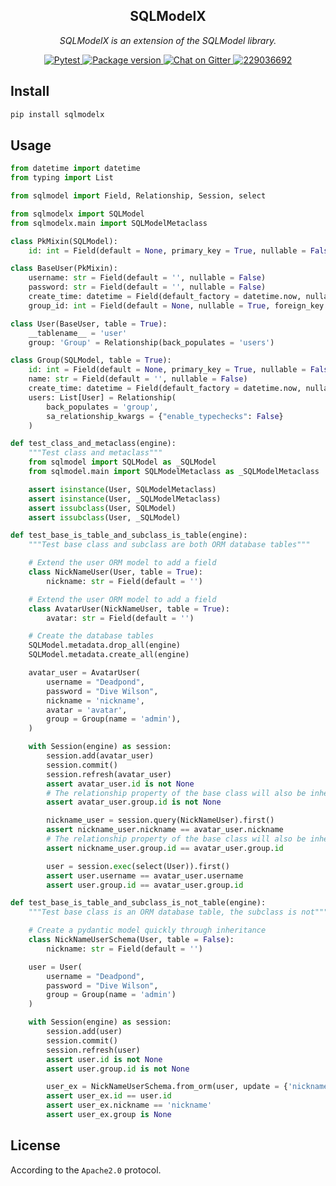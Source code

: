 <h2 align="center">
  SQLModelX
</h2>
<p align="center">
    <em>SQLModelX is an extension of the SQLModel library.</em><br/>
</p>
<p align="center">
    <a href="https://github.com/amisadmin/sqlmodelx/actions/workflows/pytest.yml" target="_blank">
        <img src="https://github.com/amisadmin/sqlmodelx/actions/workflows/pytest.yml/badge.svg" alt="Pytest">
    </a>
    <a href="https://pypi.org/project/sqlmodelx" target="_blank">
        <img src="https://badgen.net/pypi/v/sqlmodelx?color=blue" alt="Package version">
    </a>
    <a href="https://gitter.im/amisadmin/fastapi-amis-admin">
        <img src="https://badges.gitter.im/amisadmin/fastapi-amis-admin.svg" alt="Chat on Gitter"/>
    </a>
    <a href="https://jq.qq.com/?_wv=1027&k=U4Dv6x8W" target="_blank">
        <img src="https://badgen.net/badge/qq%E7%BE%A4/229036692/orange" alt="229036692">
    </a>
</p>

## Install

```bash
pip install sqlmodelx
```

## Usage

```python
from datetime import datetime
from typing import List

from sqlmodel import Field, Relationship, Session, select

from sqlmodelx import SQLModel
from sqlmodelx.main import SQLModelMetaclass

class PkMixin(SQLModel):
    id: int = Field(default = None, primary_key = True, nullable = False)

class BaseUser(PkMixin):
    username: str = Field(default = '', nullable = False)
    password: str = Field(default = '', nullable = False)
    create_time: datetime = Field(default_factory = datetime.now, nullable = False)
    group_id: int = Field(default = None, nullable = True, foreign_key = 'group.id')

class User(BaseUser, table = True):
    __tablename__ = 'user'
    group: 'Group' = Relationship(back_populates = 'users')

class Group(SQLModel, table = True):
    id: int = Field(default = None, primary_key = True, nullable = False)
    name: str = Field(default = '', nullable = False)
    create_time: datetime = Field(default_factory = datetime.now, nullable = False)
    users: List[User] = Relationship(
        back_populates = 'group',
        sa_relationship_kwargs = {"enable_typechecks": False}
    )

def test_class_and_metaclass(engine):
    """Test class and metaclass"""
    from sqlmodel import SQLModel as _SQLModel
    from sqlmodel.main import SQLModelMetaclass as _SQLModelMetaclass

    assert isinstance(User, SQLModelMetaclass)
    assert isinstance(User, _SQLModelMetaclass)
    assert issubclass(User, SQLModel)
    assert issubclass(User, _SQLModel)

def test_base_is_table_and_subclass_is_table(engine):
    """Test base class and subclass are both ORM database tables"""

    # Extend the user ORM model to add a field
    class NickNameUser(User, table = True):
        nickname: str = Field(default = '')

    # Extend the user ORM model to add a field
    class AvatarUser(NickNameUser, table = True):
        avatar: str = Field(default = '')

    # Create the database tables
    SQLModel.metadata.drop_all(engine)
    SQLModel.metadata.create_all(engine)

    avatar_user = AvatarUser(
        username = "Deadpond",
        password = "Dive Wilson",
        nickname = 'nickname',
        avatar = 'avatar',
        group = Group(name = 'admin'),
    )

    with Session(engine) as session:
        session.add(avatar_user)
        session.commit()
        session.refresh(avatar_user)
        assert avatar_user.id is not None
        # The relationship property of the base class will also be inherited
        assert avatar_user.group.id is not None

        nickname_user = session.query(NickNameUser).first()
        assert nickname_user.nickname == avatar_user.nickname
        # The relationship property of the base class will also be inherited
        assert nickname_user.group.id == avatar_user.group.id

        user = session.exec(select(User)).first()
        assert user.username == avatar_user.username
        assert user.group.id == avatar_user.group.id

def test_base_is_table_and_subclass_is_not_table(engine):
    """Test base class is an ORM database table, the subclass is not"""

    # Create a pydantic model quickly through inheritance
    class NickNameUserSchema(User, table = False):
        nickname: str = Field(default = '')

    user = User(
        username = "Deadpond",
        password = "Dive Wilson",
        group = Group(name = 'admin')
    )

    with Session(engine) as session:
        session.add(user)
        session.commit()
        session.refresh(user)
        assert user.id is not None
        assert user.group.id is not None

        user_ex = NickNameUserSchema.from_orm(user, update = {'nickname': 'nickname'})
        assert user_ex.id == user.id
        assert user_ex.nickname == 'nickname'
        assert user_ex.group is None

```

## License

According to the `Apache2.0` protocol.
